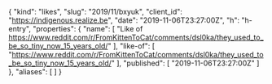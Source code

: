 {
  "kind": "likes",
  "slug": "2019/11/bxyuk",
  "client_id": "https://indigenous.realize.be",
  "date": "2019-11-06T23:27:00Z",
  "h": "h-entry",
  "properties": {
    "name": [
      "Like of https://www.reddit.com/r/FromKittenToCat/comments/dsl0ka/they_used_to_be_so_tiny_now_15_years_old/"
    ],
    "like-of": [
      "https://www.reddit.com/r/FromKittenToCat/comments/dsl0ka/they_used_to_be_so_tiny_now_15_years_old/"
    ],
    "published": [
      "2019-11-06T23:27:00Z"
    ]
  },
  "aliases": [
  ]
}
